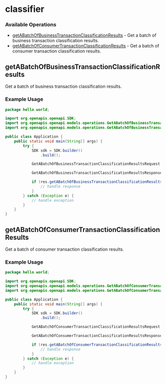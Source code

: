 # classifier

### Available Operations

* [getABatchOfBusinessTransactionClassificationResults](#getabatchofbusinesstransactionclassificationresults) - Get a batch of business transaction classification results.
* [getABatchOfConsumerTransactionClassificationResults](#getabatchofconsumertransactionclassificationresults) - Get a batch of consumer transaction classification results.

## getABatchOfBusinessTransactionClassificationResults

Get a batch of business transaction classification results.

### Example Usage

```java
package hello.world;

import org.openapis.openapi.SDK;
import org.openapis.openapi.models.operations.GetABatchOfBusinessTransactionClassificationResultsRequest;
import org.openapis.openapi.models.operations.GetABatchOfBusinessTransactionClassificationResultsResponse;

public class Application {
    public static void main(String[] args) {
        try {
            SDK sdk = SDK.builder()
                .build();

            GetABatchOfBusinessTransactionClassificationResultsRequest req = new GetABatchOfBusinessTransactionClassificationResultsRequest("247ee045-3d04-4b3c-872b-a9160b810f33");            

            GetABatchOfBusinessTransactionClassificationResultsResponse res = sdk.classifier.getABatchOfBusinessTransactionClassificationResults(req);

            if (res.getABatchOfBusinessTransactionClassificationResults200ApplicationJSONObject != null) {
                // handle response
            }
        } catch (Exception e) {
            // handle exception
        }
    }
}
```

## getABatchOfConsumerTransactionClassificationResults

Get a batch of consumer transaction classification results.

### Example Usage

```java
package hello.world;

import org.openapis.openapi.SDK;
import org.openapis.openapi.models.operations.GetABatchOfConsumerTransactionClassificationResultsRequest;
import org.openapis.openapi.models.operations.GetABatchOfConsumerTransactionClassificationResultsResponse;

public class Application {
    public static void main(String[] args) {
        try {
            SDK sdk = SDK.builder()
                .build();

            GetABatchOfConsumerTransactionClassificationResultsRequest req = new GetABatchOfConsumerTransactionClassificationResultsRequest("247ee045-3d04-4b3c-872b-a9160b810f33");            

            GetABatchOfConsumerTransactionClassificationResultsResponse res = sdk.classifier.getABatchOfConsumerTransactionClassificationResults(req);

            if (res.getABatchOfConsumerTransactionClassificationResults200ApplicationJSONObject != null) {
                // handle response
            }
        } catch (Exception e) {
            // handle exception
        }
    }
}
```
